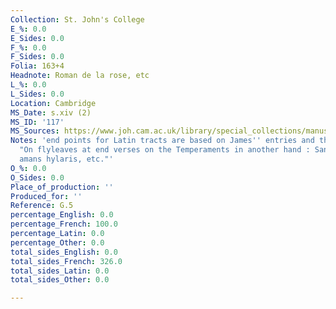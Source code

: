```yaml
---
Collection: St. John's College
E_%: 0.0
E_Sides: 0.0
F_%: 0.0
F_Sides: 0.0
Folia: 163+4
Headnote: Roman de la rose, etc
L_%: 0.0
L_Sides: 0.0
Location: Cambridge
MS_Date: s.xiv (2)
MS_ID: '117'
MS_Sources: https://www.joh.cam.ac.uk/library/special_collections/manuscripts/medieval_manuscripts/medman/G_5.htm
Notes: 'end points for Latin tracts are based on James'' entries and therefore approximate;
  "On flyleaves at end verses on the Temperaments in another hand : Sanguineus.  Largus
  amans hylaris, etc."'
O_%: 0.0
O_Sides: 0.0
Place_of_production: ''
Produced_for: ''
Reference: G.5
percentage_English: 0.0
percentage_French: 100.0
percentage_Latin: 0.0
percentage_Other: 0.0
total_sides_English: 0.0
total_sides_French: 326.0
total_sides_Latin: 0.0
total_sides_Other: 0.0

---
```

